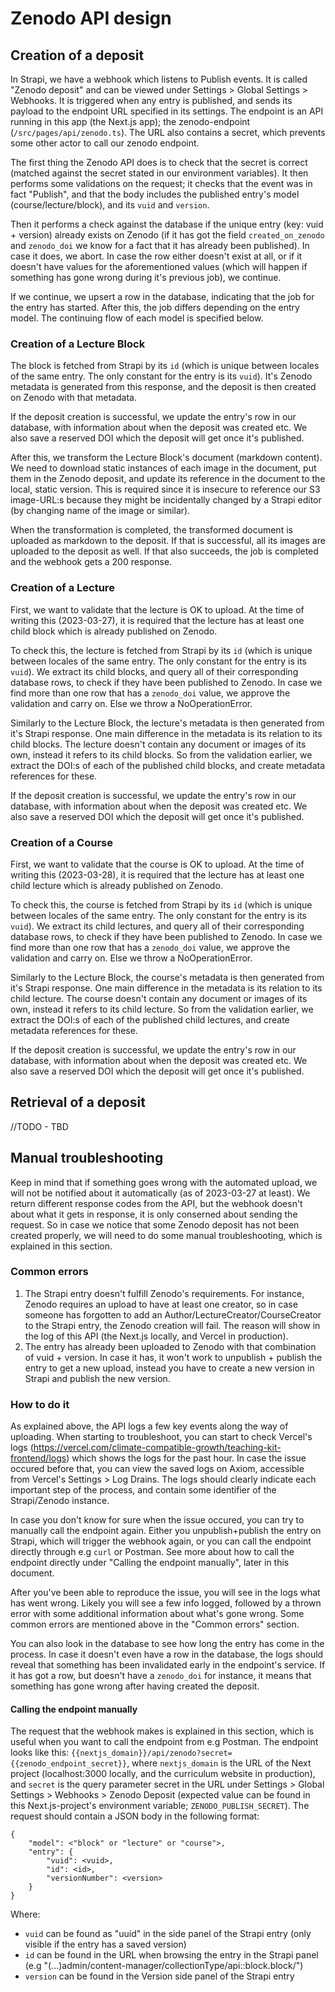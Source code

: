 # Zenodo API design

## Creation of a deposit

In Strapi, we have a webhook which listens to Publish events. It is called "Zenodo deposit" and can be viewed under Settings > Global Settings > Webhooks. It is triggered when any entry is published, and sends its payload to the endpoint URL specified in its settings. The endpoint is an API running in this app (the Next.js app); the zenodo-endpoint (`/src/pages/api/zenodo.ts`). The URL also contains a secret, which prevents some other actor to call our zenodo endpoint.

The first thing the Zenodo API does is to check that the secret is correct (matched against the secret stated in our environment variables). It then performs some validations on the request; it checks that the event was in fact "Publish", and that the body includes the published entry's model (course/lecture/block), and its `vuid` and `version`.

Then it performs a check against the database if the unique entry (key: vuid + version) already exists on Zenodo (if it has got the field `created_on_zenodo` and `zenodo_doi` we know for a fact that it has already been published). In case it does, we abort. In case the row either doesn't exist at all, or if it doesn't have values for the aforementioned values (which will happen if something has gone wrong during it's previous job), we continue.

If we continue, we upsert a row in the database, indicating that the job for the entry has started. After this, the job differs depending on the entry model. The continuing flow of each model is specified below.

### Creation of a Lecture Block

The block is fetched from Strapi by its `id` (which is unique between locales of the same entry. The only constant for the entry is its `vuid`). It's Zenodo metadata is generated from this response, and the deposit is then created on Zenodo with that metadata.

If the deposit creation is successful, we update the entry's row in our database, with information about when the deposit was created etc. We also save a reserved DOI which the deposit will get once it's published.

After this, we transform the Lecture Block's document (markdown content). We need to download static instances of each image in the document, put them in the Zenodo deposit, and update its reference in the document to the local, static version. This is required since it is insecure to reference our S3 image-URL:s because they might be incidentally changed by a Strapi editor (by changing name of the image or similar).

When the transformation is completed, the transformed document is uploaded as markdown to the deposit. If that is successful, all its images are uploaded to the deposit as well. If that also succeeds, the job is completed and the webhook gets a 200 response.

### Creation of a Lecture

First, we want to validate that the lecture is OK to upload. At the time of writing this (2023-03-27), it is required that the lecture has at least one child block which is already published on Zenodo.

To check this, the lecture is fetched from Strapi by its `id` (which is unique between locales of the same entry. The only constant for the entry is its `vuid`). We extract its child blocks, and query all of their corresponding database rows, to check if they have been published to Zenodo. In case we find more than one row that has a `zenodo_doi` value, we approve the validation and carry on. Else we throw a NoOperationError.

Similarly to the Lecture Block, the lecture's metadata is then generated from it's Strapi response. One main difference in the metadata is its relation to its child blocks. The lecture doesn't contain any document or images of its own, instead it refers to its child blocks. So from the validation earlier, we extract the DOI:s of each of the published child blocks, and create metadata references for these.

If the deposit creation is successful, we update the entry's row in our database, with information about when the deposit was created etc. We also save a reserved DOI which the deposit will get once it's published.

### Creation of a Course

First, we want to validate that the course is OK to upload. At the time of writing this (2023-03-28), it is required that the lecture has at least one child lecture which is already published on Zenodo.

To check this, the course is fetched from Strapi by its `id` (which is unique between locales of the same entry. The only constant for the entry is its `vuid`). We extract its child lectures, and query all of their corresponding database rows, to check if they have been published to Zenodo. In case we find more than one row that has a `zenodo_doi` value, we approve the validation and carry on. Else we throw a NoOperationError.

Similarly to the Lecture Block, the course's metadata is then generated from it's Strapi response. One main difference in the metadata is its relation to its child lecture. The course doesn't contain any document or images of its own, instead it refers to its child lecture. So from the validation earlier, we extract the DOI:s of each of the published child lectures, and create metadata references for these.

If the deposit creation is successful, we update the entry's row in our database, with information about when the deposit was created etc. We also save a reserved DOI which the deposit will get once it's published.

## Retrieval of a deposit

//TODO - TBD

## Manual troubleshooting

Keep in mind that if something goes wrong with the automated upload, we will not be notified about it automatically (as of 2023-03-27 at least). We return different response codes from the API, but the webhook doesn't about what it gets in response, it is only conserned about sending the request. So in case we notice that some Zenodo deposit has not been created properly, we will need to do some manual troubleshooting, which is explained in this section.

### Common errors

1. The Strapi entry doesn't fulfill Zenodo's requirements. For instance, Zenodo requires an upload to have at least one creator, so in case someone has forgotten to add an Author/LectureCreator/CourseCreator to the Strapi entry, the Zenodo creation will fail. The reason will show in the log of this API (the Next.js locally, and Vercel in production).
2. The entry has already been uploaded to Zenodo with that combination of vuid + version. In case it has, it won't work to unpublish + publish the entry to get a new upload, instead you have to create a new version in Strapi and publish the new version.

### How to do it

As explained above, the API logs a few key events along the way of uploading. When starting to troubleshoot, you can start to check Vercel's logs (https://vercel.com/climate-compatible-growth/teaching-kit-frontend/logs) which shows the logs for the past hour. In case the issue occured before that, you can view the saved logs on Axiom, accessible from Vercel's Settings > Log Drains. The logs should clearly indicate each important step of the process, and contain some identifier of the Strapi/Zenodo instance.

In case you don't know for sure when the issue occured, you can try to manually call the endpoint again. Either you unpublish+publish the entry on Strapi, which will trigger the webhook again, or you can call the endpoint directly through e.g `curl` or Postman. See more about how to call the endpoint directly under "Calling the endpoint manually", later in this document.

After you've been able to reproduce the issue, you will see in the logs what has went wrong. Likely you will see a few info logged, followed by a thrown error with some additional information about what's gone wrong. Some common errors are mentioned above in the "Common errors" section.

You can also look in the database to see how long the entry has come in the process. In case it doesn't even have a row in the database, the logs should reveal that something has been invalidated early in the endpoint's service. If it has got a row, but doesn't have a `zenodo_doi` for instance, it means that something has gone wrong after having created the deposit.

#### Calling the endpoint manually

The request that the webhook makes is explained in this section, which is useful when you want to call the endpoint from e.g Postman. The endpoint looks like this: `{{nextjs_domain}}/api/zenodo?secret={{zenodo_endpoint_secret}}`, where `nextjs_domain` is the URL of the Next project (localhost:3000 locally, and the curriculum website in production), and `secret` is the query parameter secret in the URL under Settings > Global Settings > Webhooks > Zenodo Deposit (expected value can be found in this Next.js-project's environment variable; `ZENODO_PUBLISH_SECRET`).
The request should contain a JSON body in the following format:

```
{
    "model": <"block" or "lecture" or "course">,
    "entry": {
        "vuid": <vuid>,
        "id": <id>,
        "versionNumber": <version>
    }
}
```

Where:

- `vuid` can be found as "uuid" in the side panel of the Strapi entry (only visible if the entry has a saved version)
- `id` can be found in the URL when browsing the entry in the Strapi panel (e.g "(...)admin/content-manager/collectionType/api::block.block/<id>")
- `version` can be found in the Version side panel of the Strapi entry
